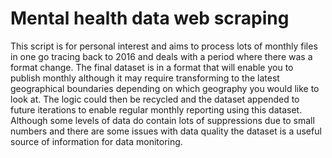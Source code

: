 # Mental health data web scraping

This script is for personal interest and aims to process lots of monthly files in one go tracing back to 2016 and deals with a period where there was a format change. The final dataset is in a format that will enable you to publish monthly although it may require transforming to the latest geographical boundaries depending on which geography you would like to look at. The logic could then be recycled and the dataset appended to future iterations to enable regular monthly reporting using this dataset. Although some levels of data do contain lots of suppressions due to small numbers and there are some issues with data quality the dataset is a useful source of information for data monitoring. 
